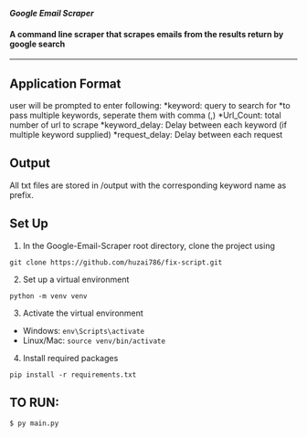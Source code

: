 <b><i> Google Email Scraper </i></b>

#### A command line scraper that scrapes emails from the results return by google search
---

## Application Format
user will be prompted to enter following:
 *keyword: query to search for
  *to pass multiple keywords, seperate them with comma (,)
 *Url_Count: total number of url to scrape
 *keyword_delay: Delay between each keyword (if multiple keyword supplied)
 *request_delay: Delay between each request


## Output
All txt files are stored in /output with the corresponding keyword name as prefix.


## Set Up
1. In the Google-Email-Scraper root directory, clone the project using 
```
git clone https://github.com/huzai786/fix-script.git
```

2. Set up a virtual environment
```
python -m venv venv
```

3. Activate the virtual environment
- Windows: `env\Scripts\activate`
- Linux/Mac: `source venv/bin/activate`

4. Install required packages
```
pip install -r requirements.txt
```

## TO RUN:
```
$ py main.py 
